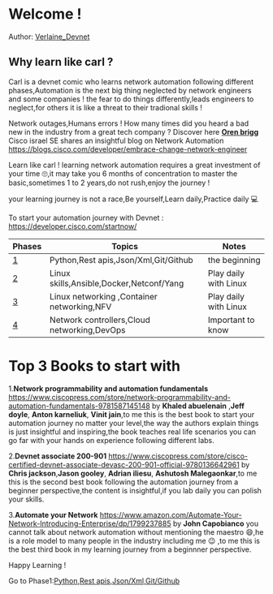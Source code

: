 # Welcome !

Author: [Verlaine_Devnet ](https://twitter.com/Verlaine_Devnet)

## Why learn like carl ? 
Carl is a devnet comic who learns network automation following different phases,Automation is the next big thing neglected by network engineers and some companies ! 
the fear to do things differently,leads engineers to neglect,for others it is like a threat to their tradional skills ! 

Network outages,Humans errors ! How many times did you heard a bad new in the industry from a great tech company ? Discover here [**Oren brigg**]( https://www.linkedin.com/in/orenbrigg/) Cisco israel SE shares an insightful blog on Network Automation https://blogs.cisco.com/developer/embrace-change-network-engineer 

Learn like carl ! learning network automation requires a great investment of your time 🙄,it may take you 6 months of concentration to master the basic,sometimes 1 to 2 years,do not rush,enjoy the journey ! 

your learning journey is not a race,Be yourself,Learn daily,Practice daily 💻


To start your automation journey with Devnet : https://developer.cisco.com/startnow/


| Phases | Topics                       | Notes |
|-------|---------------------------------|-------------------|
| [1](https://github.com/verlaine-muhungu/Learn-Like-Carl/tree/main/Phase%201/README.md)  | Python,Rest apis,Json/Xml,Git/Github | the beginning 
| [2](https://github.com/verlaine-muhungu/Learn-Like-Carl/tree/main/Phase2/README.md)  | Linux skills,Ansible,Docker,Netconf/Yang| Play daily with Linux 
| [3](https://github.com/verlaine-muhungu/Learn-Like-Carl/tree/main/Phase3/README.md)  | Linux networking ,Container networking,NFV | Play daily with Linux |
| [4](https://github.com/verlaine-muhungu/Learn-Like-Carl/tree/main/Phase4/README.md)  | Network controllers,Cloud networking,DevOps | Important to know  |

# Top 3 Books to start with 

1.**Network programmability and automation fundamentals** https://www.ciscopress.com/store/network-programmability-and-automation-fundamentals-9781587145148
by **Khaled abuelenain** ,**Jeff doyle**, **Anton karneliuk**, **Vinit jain**,to me this is the best book to start your automation journey no matter your level,the way the authors explain things is just insightful and inspiring,the book teaches real life scenarios you can go far with your hands on experience following different labs.

2.**Devnet associate 200-901** https://www.ciscopress.com/store/cisco-certified-devnet-associate-devasc-200-901-official-9780136642961 by **Chris jackson**,**Jason gooley**, **Adrian iliesu**, **Ashutosh Malegaonkar**,to me this is the second best book following the automation journey from a beginner perspective,the content is insightful,if you lab daily you can polish your skills.

3.**Automate your Network** https://www.amazon.com/Automate-Your-Network-Introducing-Enterprise/dp/1799237885 by **John Capobianco** you cannot talk about network automation without mentioning the maestro 😄,he is a role model to many people in the industry including me  😉 ,to me this is the best third book in my learning journey from a beginnner perspective.



Happy Learning ! 

Go to Phase1:[Python,Rest apis,Json/Xml,Git/Github](https://github.com/verlaine-muhungu/Learn-Like-Carl/blob/main/Phase%201/README.md)
